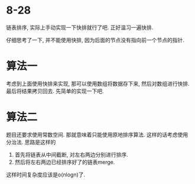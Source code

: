 # 8-28

链表排序, 实际上手动实现一下快排就行了吧.
正好温习一遍快排.

仔细思考了一下, 并不能使用快排, 因为后面的节点没有指向前一个节点的指针.

# 算法一

考虑到上面使用快排来实现, 那可以使用数组将数据存下来, 然后对数组进行快排. 最后将结果拷贝回去.
先简单的实现一下吧.

# 算法二

题目还要求使用常数空间.
那就意味着只能使用原地排序算法.
这样的话考虑使用分治法.
思路是这样的
1. 首先将链表从中间截断, 对左右两边分别进行排序.
2. 然后将左右两边已经排序好了的链表merge.

这样时间复杂度应该是o(nlogn)了.